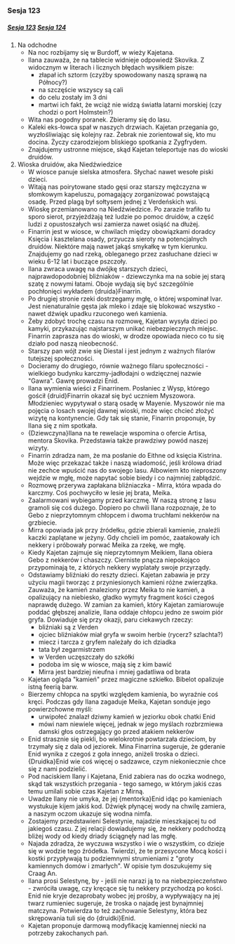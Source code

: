 ### Sesja 123
##### [Sesja 123](#sesja-123) [Sesja 124](#sesja-124)
1. Na odchodne
    - Na noc rozbijamy się w Burdoff, w wieży Kajetana.
    - Ilana zauważa, że na tablecie widnieje odpowiedź Skovika. Z widocznym w literach i licznych błędach wysiłkiem pisze:
        - złapał ich sztorm (czyżby spowodowany naszą sprawą na Północy?)
        - na szczęście wszyscy są cali
        - do celu zostały im 3 dni
        - martwi ich fakt, że wciąż nie widzą światła latarni morskiej (czy chodzi o port Holmstein?)
    - Wita nas pogodny poranek. Zbieramy się do lasu.
    - Kaleki eks-łowca spał w naszych drzwiach. Kajetan przegania go, wyzłośliwiając się kolejny raz. Żebrak nie zorientował się, kto mu docina. Życzy czarodziejom bliskiego spotkania z Zygfrydem.
    - Znajdujemy ustronne miejsce, skąd Kajetan teleportuje nas do wioski druidów.
2. Wioska druidów, aka Niedźwiedzice
    - W wiosce panuje sielska atmosfera. Słychać nawet wesołe piski dzieci.
    - Witają nas poirytowane stado gęsi oraz starszy mężczyzna w słomkowym kapeluszu, pomagający zorganizować powstającą osadę. Przed plagą był sołtysem jednej z Verdeńskich wsi.
    - Wioskę przemianowano na Niedźwiedzice. Po zarazie trafiło tu sporo sierot, przyjeżdżają też ludzie po pomoc druidów, a część ludzi z opustoszałych wsi zamierza nawet osiąść na dłużej.
    - Finarrin jest w wiosce, w chwilach między obowiązkami doradcy Księcia i kasztelana osady, przyucza sieroty na potencjalnych druidów. Niektóre mają nawet jakąś smykałkę w tym kierunku. Znajdujemy go nad rzeką, obleganego przez zasłuchane dzieci w wieku 6-12 lat i buczące pszczoły.
    - Ilana zwraca uwagę na dwójkę starszych dzieci, najprawdopodobniej bliźniaków - dziewczynka ma na sobie jej starą szatę z nowymi łatami. Oboje wydają się być szczególnie pochłonięci wykładem {druida}Finarrin.
    - Po drugiej stronie rzeki dostrzegamy mgłę, o której wspominał Ivar. Jest nienaturalnie gęsta jak mleko i zdaje się blokować wszystko - nawet dźwięk upadku rzuconego weń kamienia.
    - Żeby zdobyć trochę czasu na rozmowę, Kajetan wysyła dzieci po kamyki, przykazując najstarszym unikać niebezpiecznych miejsc. Finarrin zaprasza nas do wioski, w drodze opowiada nieco co tu się działo pod naszą nieobecność. 
    - Starszy pan wójt zwie się Diestal i jest jednym z ważnych filarów tutejszej społeczności.
    - Docieramy do drugiego, równie ważnego filaru społeczności - wielkiego budynku karczmy-jadłodajni o wdzięcznej nazwie "Gawra". Gawrę prowadzi Enid.
    - Ilana wymienia wieści z Finarrinem. Posłaniec z Wysp, którego gościł {druid}Finarrin okazał się być uczniem Myszowora. Młodzieniec wypytywał o starą osadę w Mayenie. Myszowór nie ma pojęcia o losach swojej dawnej wioski, może więc chcieć złożyć wizytę na kontynencie. Gdy tak się stanie, Finarrin proponuje, by Ilana się z nim spotkała.
    - {Dziewczyna}Ilana na te rewelacje wspomina o ofercie Artisa, mentora Skovika. Przedstawia także prawdziwy powód naszej wizyty.
    - Finarrin zdradza nam, że ma posłanie do Eithne od księcia Kistrina. Może więc przekazać także i naszą wiadomość, jeśli królowa driad nie zechce wpuścić nas do swojego lasu. Albowiem kto nieproszony wejdzie w mgłę, może napytać sobie biedy i co najmniej zabłądzić.
    - Rozmowę przerywa zapłakana bliźniaczka - Mirra, która wpada do karczmy. Coś pochwyciło w lesie jej brata, Meika.
    - Zaalarmowani wybiegamy przed karczmę. W naszą stronę z lasu gramoli się coś dużego. Dopiero po chwili Ilana rozpoznaje, że to Gebo z nieprzytomnym chłopcem i dwoma truchłami nekkerów na grzbiecie.
    - Mirra opowiada jak przy źródełku, gdzie zbierali kamienie, znaleźli kaczki zaplątane w jeżyny. Gdy chcieli im pomóc, zaatakowały ich nekkery i próbowały porwać Meika za rzekę, we mgłę.
    - Kiedy Kajetan zajmuje się nieprzytomnym Meikiem, Ilana obiera Gebo z nekkerów i chaszczy. Cierniste pnącza niepokojąco przypominają te, z których nekkery wyplatały swoje przyrządy.
    - Odstawiamy bliźniaki do reszty dzieci. Kajetan zabawia je przy użyciu magii tworząc z przyniesionych kamieni różne zwierzątka. Zauważa, że kamień znaleziony przez Meika to nie kamień, a opalizujący na niebiesko, gładko wymyty fragment kości czegoś naprawdę dużego. W zamian za kamień, który Kajetan zamiarowuje poddać głębszej analizie, Ilana oddaje chłopcu jedno ze swoim piór gryfa. Dowiaduje się przy okazji, paru ciekawych rzeczy:
        - bliźniaki są z Verden
        - ojciec bliźniaków miał gryfa w swoim herbie (rycerz? szlachta?)
        - miecz i tarcza z gryfem należały do ich dziadka
        - tata był zegarmistrzem
        - w Verden uczęszczały do szkółki
        - podoba im się w wiosce, mają się z kim bawić
        - Mirra jest bardziej nieufna i mniej gadatliwa od brata
    - Kajetan ogląda "kamień" przez magiczne szkiełko. Bibelot opalizuje istną feerią barw.
    - Bierzemy chłopca na spytki względem kamienia, bo wyraźnie coś kręci. Podczas gdy Ilana zagaduje Meika, Kajetan sonduje jego powierzchowne myśli:
        - urwipołeć znalazł dziwny kamień w jeziorku obok chatki Enid
        - mówi nam niewiele więcej, jednak w jego myślach rozbrzmiewa damski głos ostrzegający go przed atakiem nekkerów
    - Enid strasznie się piekli, bo wielokrotnie powtarzała dzieciom, by trzymały się z dala od jeziorek. Mina Finarrina sugeruje, że gderanie Enid wynika z czegoś z goła innego, aniżeli troska o dzieci. {Druidka}Enid wie coś więcej o sadzawce, czym niekoniecznie chce się z nami podzielić.
    - Pod naciskiem Ilany i Kajetana, Enid zabiera nas do oczka wodnego, skąd tak wszystkich przegania - tego samego, w którym jakiś czas temu umilali sobie czas Kajetan z Mirną.
    - Uwadze Ilany nie umyka, że jej {mentorka}Enid idąc po kamieniach wystukuje kijem jakiś kod. Dźwięk płynącej wody na chwilę zamiera, a naszym oczom ukazuje się wodna nimfa.
    - Zostajemy przedstawieni Selestynie, najadzie mieszkającej tu od jakiegoś czasu. Z jej relacji dowiadujemy się, że nekkery podchodzą bliżej wody od kiedy driady ściągnęły nad las mgłę.
    - Najada zdradza, że wyczuwa wszystko i wie o wszystkim, co dzieje się w wodzie tego źródełka. Twierdzi, że te przesycone Mocą kości i kostki przypływają tu podziemnymi strumieniami z "groty kamiennych domów i zmarłych". W opisie tym doszukujemy się Craag An.
    - Ilana prosi Selestynę, by - jeśli nie narazi ją to na niebezpieczeństwo - zwróciła uwagę, czy kręcące się tu nekkery przychodzą po kości. Enid nie kryje dezaprobaty wobec jej prośby, a wypływający na jej twarz rumieniec sugeruje, że troska o najadę jest bynajmniej matczyna. Potwierdza to też zachowanie Selestyny, która bez skrępowania tuli się do {druidki}Enid.
    - Kajetan proponuje darmową modyfikację kamiennej niecki na potrzeby zakochanych pań.